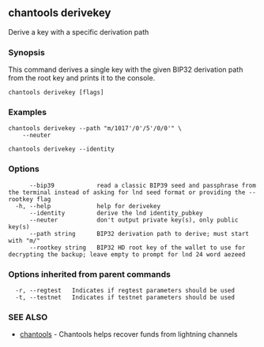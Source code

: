 ## chantools derivekey

Derive a key with a specific derivation path

### Synopsis

This command derives a single key with the given BIP32
derivation path from the root key and prints it to the console.

```
chantools derivekey [flags]
```

### Examples

```
chantools derivekey --path "m/1017'/0'/5'/0/0'" \
    --neuter

chantools derivekey --identity
```

### Options

```
      --bip39            read a classic BIP39 seed and passphrase from the terminal instead of asking for lnd seed format or providing the --rootkey flag
  -h, --help             help for derivekey
      --identity         derive the lnd identity_pubkey
      --neuter           don't output private key(s), only public key(s)
      --path string      BIP32 derivation path to derive; must start with "m/"
      --rootkey string   BIP32 HD root key of the wallet to use for decrypting the backup; leave empty to prompt for lnd 24 word aezeed
```

### Options inherited from parent commands

```
  -r, --regtest   Indicates if regtest parameters should be used
  -t, --testnet   Indicates if testnet parameters should be used
```

### SEE ALSO

* [chantools](chantools.md)	 - Chantools helps recover funds from lightning channels

